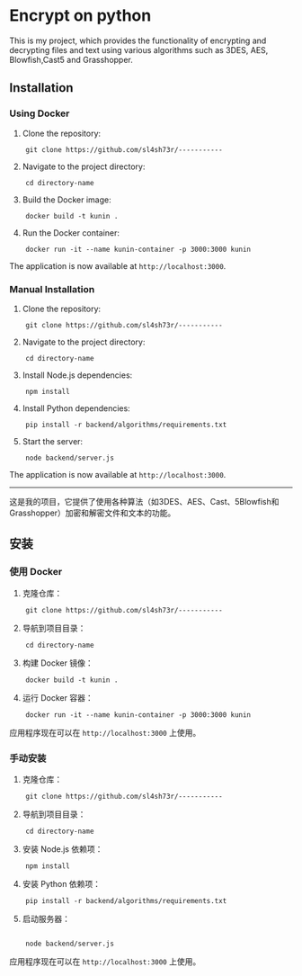 # Encrypt on python 

This is my project, which provides the functionality of encrypting and decrypting files and text using various algorithms such as 3DES, AES, Blowfish,Cast5 and Grasshopper.

## Installation

### Using Docker

1. Clone the repository:

```
    git clone https://github.com/sl4sh73r/-----------
```

2. Navigate to the project directory:

```
    cd directory-name
```

3. Build the Docker image:

```
    docker build -t kunin .
```

4. Run the Docker container:

```
    docker run -it --name kunin-container -p 3000:3000 kunin
```

The application is now available at `http://localhost:3000`.

### Manual Installation

1. Clone the repository:

```
    git clone https://github.com/sl4sh73r/-----------
```

2. Navigate to the project directory:

```
    cd directory-name
```

3. Install Node.js dependencies:

```
    npm install
```

4. Install Python dependencies:

```
    pip install -r backend/algorithms/requirements.txt
```

5. Start the server:

```
    node backend/server.js
```

The application is now available at `http://localhost:3000`.

---


这是我的项目，它提供了使用各种算法（如3DES、AES、Cast、5Blowfish和Grasshopper）加密和解密文件和文本的功能。

## 安装

### 使用 Docker

1. 克隆仓库：

```
    git clone https://github.com/sl4sh73r/-----------
```

2. 导航到项目目录：

```
    cd directory-name
```

3. 构建 Docker 镜像：

```
    docker build -t kunin .
```

4. 运行 Docker 容器：

```
    docker run -it --name kunin-container -p 3000:3000 kunin
```

应用程序现在可以在 `http://localhost:3000` 上使用。

### 手动安装

1. 克隆仓库：

```
    git clone https://github.com/sl4sh73r/-----------
```

2. 导航到项目目录：

```
    cd directory-name
```

3. 安装 Node.js 依赖项：

```
    npm install
```

4. 安装 Python 依赖项：

```
    pip install -r backend/algorithms/requirements.txt
```

5. 启动服务器：
```

    node backend/server.js
```

应用程序现在可以在 `http://localhost:3000` 上使用。
